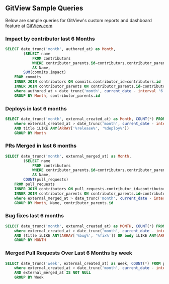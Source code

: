 ## GitView Sample Queries

Below are sample queries for GitView's custom reports and dashboard feature at [GitView.com](https://gitview.com)

### Impact by contributor last 6 Months

```sql
SELECT date_trunc('month', authored_at) as Month,
        (SELECT name
            FROM contributors
            WHERE contributor_parents.id=contributors.contributor_parent_id LIMIT 1)
            AS Name,
        SUM(commits.impact)
    FROM commits
    INNER JOIN contributors ON commits.contributor_id=contributors.id
    INNER JOIN contributor_parents ON contributor_parents.id=contributors.contributor_parent_id
    where authored_at > date_trunc('month', current_date - interval '6' month)
    GROUP BY Month, contributor_parents.id
```

### Deploys in last 6 months

```sql
SELECT date_trunc('month', external_created_at) as Month, COUNT(*) FROM pull_requests
    where external_created_at > date_trunc('month', current_date - interval '6' month)
    AND title iLIKE ANY(ARRAY['%release%', '%deploy%'])
    GROUP BY Month
```

### PRs Merged in last 6 months

```sql
SELECT date_trunc('month', external_merged_at) as Month,
        (SELECT name
            FROM contributors
            WHERE contributor_parents.id=contributors.contributor_parent_id LIMIT 1)
            AS Name,
        COUNT(pull_requests)
    FROM pull_requests
    INNER JOIN contributors ON pull_requests.contributor_id=contributors.id
    INNER JOIN contributor_parents ON contributor_parents.id=contributors.contributor_parent_id
    where external_merged_at > date_trunc('month', current_date - interval '6' month)
    GROUP BY Month, Name, contributor_parents.id
```

### Bug fixes last 6 months

```sql
SELECT date_trunc('month', external_created_at) as MONTH, COUNT(*) FROM pull_requests
    where external_created_at > date_trunc('month', current_date - interval '6' month)
    AND (title iLIKE ANY(ARRAY['%bug%', '%fix%']) OR body iLIKE ANY(ARRAY['%bug%', '%fix%']))
    GROUP BY MONTH
```


### Merged Pull Requests Over Last 6 Months by week

```sql
SELECT date_trunc('week', external_created_at) as Week, COUNT(*) FROM pull_requests
    where external_created_at > date_trunc('month', current_date - interval '6' month)
    AND external_merged_at IS NOT NULL
    GROUP BY Week
```
